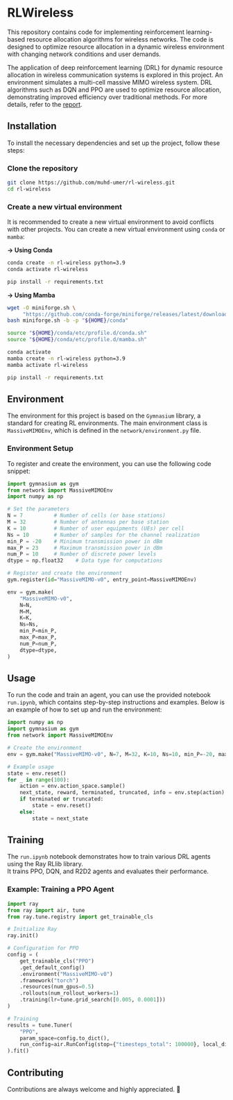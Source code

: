# RLWireless

This repository contains code for implementing reinforcement learning-based resource allocation algorithms for wireless networks. The code is designed to optimize resource allocation in a dynamic wireless environment with changing network conditions and user demands.

The application of deep reinforcement learning (DRL) for dynamic resource allocation in wireless communication systems is explored in this project. An environment simulates a multi-cell massive MIMO wireless system. DRL algorithms such as DQN and PPO are used to optimize resource allocation, demonstrating improved efficiency over traditional methods. For more details, refer to the [report](./report/report.pdf).

## Installation

To install the necessary dependencies and set up the project, follow these steps:

### Clone the repository

```sh
git clone https://github.com/muhd-umer/rl-wireless.git
cd rl-wireless
```

### Create a new virtual environment

It is recommended to create a new virtual environment to avoid conflicts with other projects. You can create a new virtual environment using `conda` or `mamba`:

**→ Using Conda**

```sh
conda create -n rl-wireless python=3.9
conda activate rl-wireless

pip install -r requirements.txt
```

**→ Using Mamba**

```sh
wget -O miniforge.sh \
     "https://github.com/conda-forge/miniforge/releases/latest/download/Miniforge3-$(uname)-$(uname -m).sh"
bash miniforge.sh -b -p "${HOME}/conda"

source "${HOME}/conda/etc/profile.d/conda.sh"
source "${HOME}/conda/etc/profile.d/mamba.sh"

conda activate
mamba create -n rl-wireless python=3.9
mamba activate rl-wireless

pip install -r requirements.txt
```

## Environment

The environment for this project is based on the `Gymnasium` library, a standard for creating RL environments. The main environment class is `MassiveMIMOEnv`, which is defined in the `network/environment.py` file.

### Environment Setup

To register and create the environment, you can use the following code snippet:

```python
import gymnasium as gym
from network import MassiveMIMOEnv
import numpy as np

# Set the parameters
N = 7          # Number of cells (or base stations)
M = 32         # Number of antennas per base station
K = 10         # Number of user equipments (UEs) per cell
Ns = 10        # Number of samples for the channel realization
min_P = -20    # Minimum transmission power in dBm
max_P = 23     # Maximum transmission power in dBm
num_P = 10     # Number of discrete power levels
dtype = np.float32    # Data type for computations

# Register and create the environment
gym.register(id="MassiveMIMO-v0", entry_point=MassiveMIMOEnv)

env = gym.make(
    "MassiveMIMO-v0",
    N=N,
    M=M,
    K=K,
    Ns=Ns,
    min_P=min_P,
    max_P=max_P,
    num_P=num_P,
    dtype=dtype,
)
```

## Usage

To run the code and train an agent, you can use the provided notebook `run.ipynb`, which contains step-by-step instructions and examples. Below is an example of how to set up and run the environment:

```python
import numpy as np
import gymnasium as gym
from network import MassiveMIMOEnv

# Create the environment
env = gym.make("MassiveMIMO-v0", N=7, M=32, K=10, Ns=10, min_P=-20, max_P=23, num_P=10, dtype=np.float32)

# Example usage
state = env.reset()
for _ in range(100):
    action = env.action_space.sample()
    next_state, reward, terminated, truncated, info = env.step(action)
    if terminated or truncated:
        state = env.reset()
    else:
        state = next_state
```

## Training

The `run.ipynb` notebook demonstrates how to train various DRL agents using the Ray RLlib library.<br>
It trains PPO, DQN, and R2D2 agents and evaluates their performance.

### Example: Training a PPO Agent

```python
import ray
from ray import air, tune
from ray.tune.registry import get_trainable_cls

# Initialize Ray
ray.init()

# Configuration for PPO
config = (
    get_trainable_cls("PPO")
    .get_default_config()
    .environment("MassiveMIMO-v0")
    .framework("torch")
    .resources(num_gpus=0.5)
    .rollouts(num_rollout_workers=1)
    .training(lr=tune.grid_search([0.005, 0.0001]))
)

# Training
results = tune.Tuner(
    "PPO",
    param_space=config.to_dict(),
    run_config=air.RunConfig(stop={"timesteps_total": 100000}, local_dir="./results"),
).fit()
```

## Contributing

Contributions are always welcome and highly appreciated. 💖
